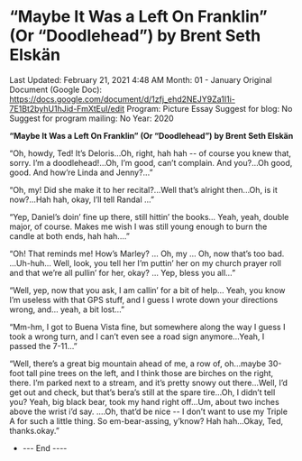 # “Maybe It Was a Left On Franklin” (Or “Doodlehead”) by Brent Seth Elskän

Last Updated: February 21, 2021 4:48 AM
Month: 01 - January
Original Document (Google Doc): https://docs.google.com/document/d/1zfj_ehd2NEJY9Za1I1i-7E1Bt2byhU1hJid-FmXtEuI/edit
Program: Picture Essay
Suggest for blog: No
Suggest for program mailing: No
Year: 2020

**“Maybe It Was a Left On Franklin” (Or “Doodlehead”) by Brent Seth Elskän**

“Oh, howdy, Ted! It’s Deloris...Oh, right, hah hah -- of course you knew that, sorry. I’m a doodlehead!...Oh, I’m good, can’t complain. And you?...Oh good, good. And how’re Linda and Jenny?...”

“Oh, my! Did she make it to her recital?...Well that’s alright then...Oh, is it now?...Hah hah, okay, I’ll tell Randal ...”

“Yep, Daniel’s doin’ fine up there, still hittin’ the books... Yeah, yeah, double major, of course. Makes me wish I was still young enough to burn the candle at both ends, hah hah....”

“Oh! That reminds me! How’s Marley? … Oh, my … Oh, now that’s too bad. ...Uh-huh… Well, look, you tell her I’m puttin’ her on my church prayer roll and that we’re all pullin’ for her, okay? … Yep, bless you all…”

“Well, yep, now that you ask, I am callin’ for a bit of help… Yeah, you know I’m useless with that GPS stuff, and I guess I wrote down your directions wrong, and… yeah, a bit lost…”

“Mm-hm, I got to Buena Vista fine, but somewhere along the way I guess I took a wrong turn, and I can’t even see a road sign anymore...Yeah, I passed the 7-11…”

“Well, there’s a great big mountain ahead of me, a row of, oh...maybe 30-foot tall pine trees on the left, and I think those are birches on the right, there. I’m parked next to a stream, and it’s pretty snowy out there...Well, I’d get out and check, but that’s bera’s still at the spare tire...Oh, I didn’t tell you? Yeah, big black bear, took my hand right off...Um, about two inches above the wrist i’d say. ….Oh, that’d be nice -- I don’t want to use my Triple A for such a little thing. So em-bear-assing, y’know? Hah hah...Okay, Ted, thanks.okay.”

- --- End ----